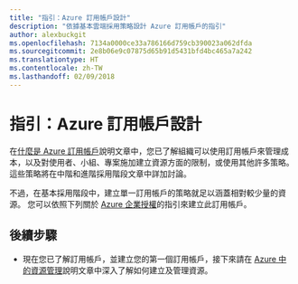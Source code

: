 ```yaml
---
title: "指引：Azure 訂用帳戶設計"
description: "依據基本雲端採用策略設計 Azure 訂用帳戶的指引"
author: alexbuckgit
ms.openlocfilehash: 7134a0000ce33a786166d759cb390023a062dfda
ms.sourcegitcommit: 2e8b06e9c07875d65b91d5431bfd4bc465a7a242
ms.translationtype: HT
ms.contentlocale: zh-TW
ms.lasthandoff: 02/09/2018
---
```

# <a name="guidance-azure-subscription-design"></a>指引：Azure 訂用帳戶設計 

在[什麼是 Azure 訂用帳戶](subscription-explainer.md)說明文章中，您已了解組織可以使用訂用帳戶來管理成本，以及對使用者、小組、專案施加建立資源方面的限制，或使用其他許多策略。 這些策略將在中階和進階採用階段文章中詳加討論。

不過，在基本採用階段中，建立單一訂用帳戶的策略就足以涵蓋相對較少量的資源。 您可以依照下列關於 [Azure 企業授權][azure-enterprise-licensing]的指引來建立此訂用帳戶。

## <a name="next-steps"></a>後續步驟

* 現在您已了解訂用帳戶，並建立您的第一個訂用帳戶，接下來請在 [Azure 中的資源管理](resource-manager-explainer.md)說明文章中深入了解如何建立及管理資源。

[azure-enterprise-licensing]: https://azure.microsoft.com/pricing/enterprise-agreement
